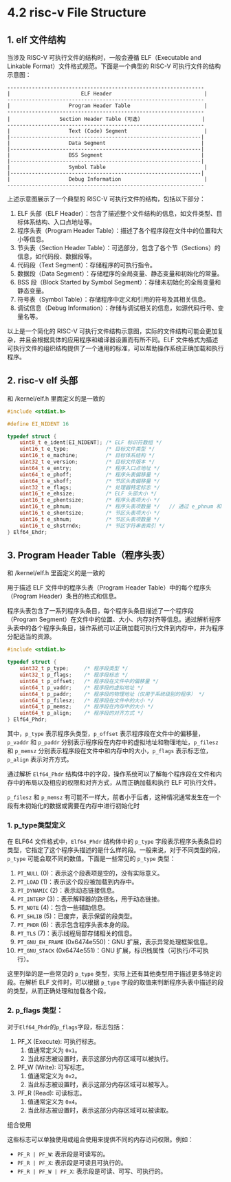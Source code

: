 # 4.2 risc-v File Structure

## 1. elf 文件结构

当涉及 RISC-V 可执行文件的结构时，一般会遵循 ELF（Executable and Linkable Format）文件格式规范。下面是一个典型的 RISC-V 可执行文件的结构示意图：

```Plain
----------------------------------------------------------------
|                       ELF Header                              |
----------------------------------------------------------------
|                   Program Header Table                        |
----------------------------------------------------------------
|                Section Header Table (可选)                    |
----------------------------------------------------------------
|                   Text (Code) Segment                         |
|--------------------------------------------------------------|
|                   Data Segment                               |
|--------------------------------------------------------------|
|                   BSS Segment                                |
|--------------------------------------------------------------|
|                   Symbol Table                                |
|--------------------------------------------------------------|
|                   Debug Information                           |
----------------------------------------------------------------
```





上述示意图展示了一个典型的 RISC-V 可执行文件的结构，包括以下部分：

1. ELF 头部（ELF Header）：包含了描述整个文件结构的信息，如文件类型、目标体系结构、入口点地址等。
2. 程序头表（Program Header Table）：描述了各个程序段在文件中的位置和大小等信息。
3. 节头表（Section Header Table）：可选部分，包含了各个节（Sections）的信息，如代码段、数据段等。
4. 代码段（Text Segment）：存储程序的可执行指令。
5. 数据段（Data Segment）：存储程序的全局变量、静态变量和初始化的常量。
6. BSS 段（Block Started by Symbol Segment）：存储未初始化的全局变量和静态变量。
7. 符号表（Symbol Table）：存储程序中定义和引用的符号及其相关信息。
8. 调试信息（Debug Information）：存储与调试相关的信息，如源代码行号、变量名等。

以上是一个简化的 RISC-V 可执行文件结构示意图，实际的文件结构可能会更加复杂，并且会根据具体的应用程序和编译器设置而有所不同。ELF 文件格式为描述可执行文件的组织结构提供了一个通用的标准，可以帮助操作系统正确加载和执行程序。





## 2. risc-v elf 头部

 和  /kernel/elf.h 里面定义的是一致的

```C
#include <stdint.h>

#define EI_NIDENT 16

typedef struct {
    uint8_t e_ident[EI_NIDENT]; /* ELF 标识符数组 */
    uint16_t e_type;            /* 目标文件类型 */
    uint16_t e_machine;         /* 目标体系结构 */
    uint32_t e_version;         /* 目标文件版本 */
    uint64_t e_entry;           /* 程序入口点地址 */
    uint64_t e_phoff;           /* 程序头表偏移量 */
    uint64_t e_shoff;           /* 节区头表偏移量 */
    uint32_t e_flags;           /* 处理器特定标志 */
    uint16_t e_ehsize;          /* ELF 头部大小 */
    uint16_t e_phentsize;       /* 程序头表项大小 */
    uint16_t e_phnum;           /* 程序头表项数量 */   // 通过 e_phnum 和 e_phoff 来读取Phdr
    uint16_t e_shentsize;       /* 节区头表项大小 */
    uint16_t e_shnum;           /* 节区头表项数量 */
    uint16_t e_shstrndx;        /* 节区字符串表索引 */
} Elf64_Ehdr;
```



## 3. Program Header Table（程序头表）

和  /kernel/elf.h 里面定义的是一致的

用于描述 ELF 文件中的程序头表（Program Header Table）中的每个程序头（Program Header）条目的格式和信息。

程序头表包含了一系列程序头条目，每个程序头条目描述了一个程序段（Program Segment）在文件中的位置、大小、内存对齐等信息。通过解析程序头表中的各个程序头条目，操作系统可以正确加载可执行文件到内存中，并为程序分配适当的资源。

```C
#include <stdint.h>

typedef struct {
    uint32_t p_type;     /* 程序段类型 */
    uint32_t p_flags;    /* 程序段标志 */
    uint64_t p_offset;   /* 程序段在文件中的偏移量 */
    uint64_t p_vaddr;    /* 程序段的虚拟地址 */
    uint64_t p_paddr;    /* 程序段的物理地址（仅用于系统级别的程序） */
    uint64_t p_filesz;   /* 程序段在文件中的大小 */
    uint64_t p_memsz;    /* 程序段在内存中的大小 */
    uint64_t p_align;    /* 程序段的对齐方式 */
} Elf64_Phdr;
```

其中，`p_type` 表示程序头类型，`p_offset` 表示程序段在文件中的偏移量，`p_vaddr` 和 `p_paddr` 分别表示程序段在内存中的虚拟地址和物理地址，`p_filesz` 和 `p_memsz` 分别表示程序段在文件中和内存中的大小，`p_flags` 表示标志位，`p_align` 表示对齐方式。

通过解析 `Elf64_Phdr` 结构体中的字段，操作系统可以了解每个程序段在文件和内存中的布局以及相应的权限和对齐方式，从而正确加载和执行 ELF 可执行文件。

`p_filesz` 和 `p_memsz` 有可能不一样大，前者小于后者，这种情况通常发生在一个段有未初始化的数据或需要在内存中进行初始化时







### 1. p_type类型定义

在 ELF64 文件格式中，`Elf64_Phdr` 结构体中的 `p_type` 字段表示程序头表条目的类型，它指定了这个程序头描述的是什么样的段。一般来说，对于不同类型的段，`p_type` 可能会取不同的数值。下面是一些常见的 `p_type` 类型：

1. `PT_NULL` (0)：表示这个段表项是空的，没有实际意义。
2. `PT_LOAD` (1)：表示这个段应被加载到内存中。
3. `PT_DYNAMIC` (2)：表示动态链接信息。
4. `PT_INTERP` (3)：表示解释器的路径名，用于动态链接。
5. `PT_NOTE` (4)：包含一些辅助信息。
6. `PT_SHLIB` (5)：已废弃，表示保留的段类型。
7. `PT_PHDR` (6)：表示包含程序头表本身的段。
8. `PT_TLS` (7)：表示线程局部存储相关的信息。
9. `PT_GNU_EH_FRAME` (0x6474e550)：GNU 扩展，表示异常处理框架信息。
10. `PT_GNU_STACK` (0x6474e551)：GNU 扩展，标识栈属性（可执行/不可执行）。

这里列举的是一些常见的 `p_type` 类型，实际上还有其他类型用于描述更多特定的段。在解析 ELF 文件时，可以根据 `p_type` 字段的取值来判断程序头表中描述的段的类型，从而正确处理和加载各个段。



### 2. p_flags 类型：

对于`Elf64_Phdr`的`p_flags`字段，标志包括：

1. PF_X (Execute): 可执行标志。
   1. 值通常定义为 `0x1`。
   2. 当此标志被设置时，表示这部分内存区域可以被执行。
2. PF_W (Write): 可写标志。
   1. 值通常定义为 `0x2`。
   2. 当此标志被设置时，表示这部分内存区域可以被写入。
3. PF_R (Read): 可读标志。
   1. 值通常定义为 `0x4`。
   2. 当此标志被设置时，表示这部分内存区域可以被读取。

组合使用

这些标志可以单独使用或组合使用来提供不同的内存访问权限。例如：

- `PF_R | PF_W`: 表示段是可读写的。
- `PF_R | PF_X`: 表示段是可读且可执行的。
- `PF_R | PF_W | PF_X`: 表示段是可读、可写、可执行的。